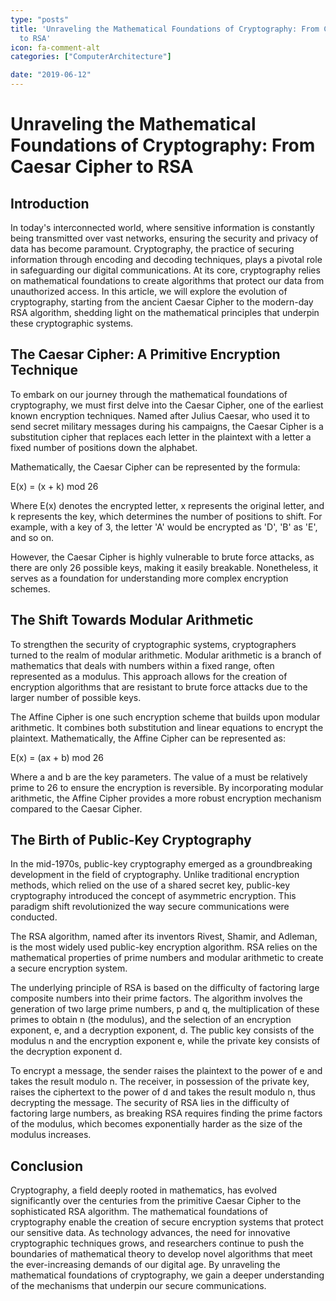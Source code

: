 ```yaml
---
type: "posts"
title: 'Unraveling the Mathematical Foundations of Cryptography: From Caesar Cipher
  to RSA'
icon: fa-comment-alt
categories: ["ComputerArchitecture"]

date: "2019-06-12"
---
```




# Unraveling the Mathematical Foundations of Cryptography: From Caesar Cipher to RSA

## Introduction

In today's interconnected world, where sensitive information is constantly being transmitted over vast networks, ensuring the security and privacy of data has become paramount. Cryptography, the practice of securing information through encoding and decoding techniques, plays a pivotal role in safeguarding our digital communications. At its core, cryptography relies on mathematical foundations to create algorithms that protect our data from unauthorized access. In this article, we will explore the evolution of cryptography, starting from the ancient Caesar Cipher to the modern-day RSA algorithm, shedding light on the mathematical principles that underpin these cryptographic systems.

## The Caesar Cipher: A Primitive Encryption Technique

To embark on our journey through the mathematical foundations of cryptography, we must first delve into the Caesar Cipher, one of the earliest known encryption techniques. Named after Julius Caesar, who used it to send secret military messages during his campaigns, the Caesar Cipher is a substitution cipher that replaces each letter in the plaintext with a letter a fixed number of positions down the alphabet.

Mathematically, the Caesar Cipher can be represented by the formula:

E(x) = (x + k) mod 26

Where E(x) denotes the encrypted letter, x represents the original letter, and k represents the key, which determines the number of positions to shift. For example, with a key of 3, the letter 'A' would be encrypted as 'D', 'B' as 'E', and so on.

However, the Caesar Cipher is highly vulnerable to brute force attacks, as there are only 26 possible keys, making it easily breakable. Nonetheless, it serves as a foundation for understanding more complex encryption schemes.

## The Shift Towards Modular Arithmetic

To strengthen the security of cryptographic systems, cryptographers turned to the realm of modular arithmetic. Modular arithmetic is a branch of mathematics that deals with numbers within a fixed range, often represented as a modulus. This approach allows for the creation of encryption algorithms that are resistant to brute force attacks due to the larger number of possible keys.

The Affine Cipher is one such encryption scheme that builds upon modular arithmetic. It combines both substitution and linear equations to encrypt the plaintext. Mathematically, the Affine Cipher can be represented as:

E(x) = (ax + b) mod 26

Where a and b are the key parameters. The value of a must be relatively prime to 26 to ensure the encryption is reversible. By incorporating modular arithmetic, the Affine Cipher provides a more robust encryption mechanism compared to the Caesar Cipher.

## The Birth of Public-Key Cryptography

In the mid-1970s, public-key cryptography emerged as a groundbreaking development in the field of cryptography. Unlike traditional encryption methods, which relied on the use of a shared secret key, public-key cryptography introduced the concept of asymmetric encryption. This paradigm shift revolutionized the way secure communications were conducted.

The RSA algorithm, named after its inventors Rivest, Shamir, and Adleman, is the most widely used public-key encryption algorithm. RSA relies on the mathematical properties of prime numbers and modular arithmetic to create a secure encryption system.

The underlying principle of RSA is based on the difficulty of factoring large composite numbers into their prime factors. The algorithm involves the generation of two large prime numbers, p and q, the multiplication of these primes to obtain n (the modulus), and the selection of an encryption exponent, e, and a decryption exponent, d. The public key consists of the modulus n and the encryption exponent e, while the private key consists of the decryption exponent d.

To encrypt a message, the sender raises the plaintext to the power of e and takes the result modulo n. The receiver, in possession of the private key, raises the ciphertext to the power of d and takes the result modulo n, thus decrypting the message. The security of RSA lies in the difficulty of factoring large numbers, as breaking RSA requires finding the prime factors of the modulus, which becomes exponentially harder as the size of the modulus increases.

## Conclusion

Cryptography, a field deeply rooted in mathematics, has evolved significantly over the centuries from the primitive Caesar Cipher to the sophisticated RSA algorithm. The mathematical foundations of cryptography enable the creation of secure encryption systems that protect our sensitive data. As technology advances, the need for innovative cryptographic techniques grows, and researchers continue to push the boundaries of mathematical theory to develop novel algorithms that meet the ever-increasing demands of our digital age. By unraveling the mathematical foundations of cryptography, we gain a deeper understanding of the mechanisms that underpin our secure communications.